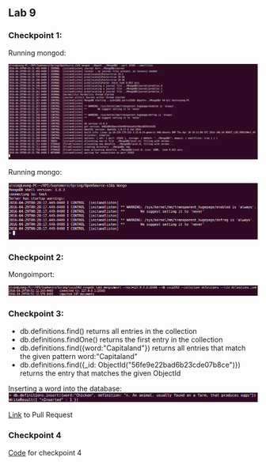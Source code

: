 ## Lab 9

### Checkpoint 1:
Running mongod:

![Running mongod](mongod.png)

Running mongo:

![Running mongo](runningmongo.png)

### Checkpoint 2:
Mongoimport:

![Mongoimport](mongoimport.png)

### Checkpoint 3:
- db.definitions.find() returns all entries in the collection
- db.definitions.findOne() returns the first entry in the collection
- db.definitions.find({word:"Capitaland"}) returns all entries that match the given pattern word:"Capitaland"
- db.definitions.find({_id: ObjectId("56fe9e22bad6b23cde07b8ce")}) returns the entry that matches the given ObjectId

Inserting a word into the database:
![inserting a word](insert.png)

[Link](https://github.com/raymondjacobson/csci2963_mongodb_lab/pull/18) to Pull Request

### Checkpoint 4
[Code](https://github.com/aleung013/csci2963_mongodb_lab/blob/master/checkpoint4.py) for checkpoint 4